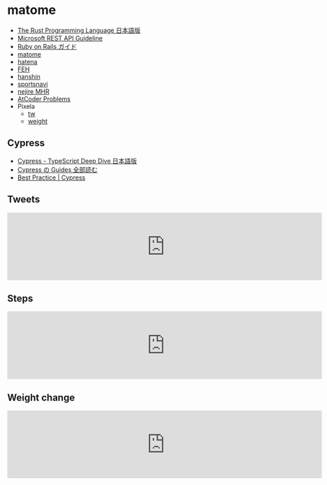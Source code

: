 # matome

- [The Rust Programming Language 日本語版](https://doc.rust-jp.rs/book-ja/)
- [Microsoft REST API Guideline](https://github.com/microsoft/api-guidelines/blob/vNext/Guidelines.md)
- [Ruby on Rails ガイド](https://railsguides.jp/)
- [matome](https://twitter.com/euro_s/lists/matome)
- [hatena](https://b.hatena.ne.jp)
- [FEH](https://twitter.com/FE_Heroes_JP)
- [hanshin](https://twitter.com/hanshintigersjp)
- [sportsnavi](https://baseball.yahoo.co.jp/npb)
- [nejire MHR](http://nejiten.halfmoon.jp/index.cgi?vid=17093#form)
- [AtCoder Problems](https://kenkoooo.com/atcoder/#/table/ymoriya)
- Pixela
  - [tw](https://pixe.la/v1/users/euro/graphs/twitter.html)
  - [weight](https://pixe.la/v1/users/euro/graphs/weight.html)

## Cypress

- [Cypress - TypeScript Deep Dive 日本語版](https://typescript-jp.gitbook.io/deep-dive/intro-1/cypress)
- [Cypress の Guides 全部読む](https://zenn.dev/sa2knight/scraps/b5946489946802)
- [Best Practice | Cypress](https://docs.cypress.io/guides/references/best-practices)

## Tweets  
<iframe src="https://pixe.la/v1/users/euro/graphs/twitter.html?mode=simple" height="155" width="720" frameborder="0"></iframe>

## Steps  
<iframe src="https://pixe.la/v1/users/euro/graphs/steps.html?mode=simple" height="155" width="720" frameborder="0"></iframe>

## Weight change
<iframe src="https://pixe.la/v1/users/euro/graphs/weight.html?mode=simple" height="155" width="720" frameborder="0"></iframe>
